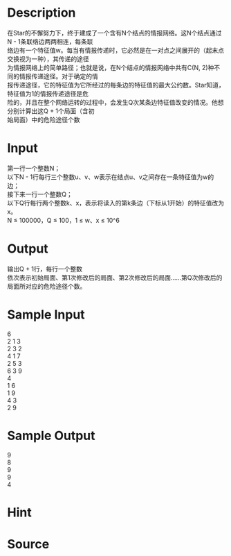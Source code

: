 
# Description

<div class="content"><div>在Star的不懈努力下，终于建成了一个含有N个结点的情报网络。这N个结点通过N - 1条联络边两两相连，每条联</div>
<div>络边有一个特征值w。每当有情报传递时，它必然是在一对点之间展开的（起末点交换视为一种），其传递的途径</div>
<div>为情报网络上的简单路径；也就是说，在N个结点的情报网络中共有C(N, 2)种不同的情报传递途径。对于确定的情</div>
<div>报传递途径，它的特征值为它所经过的每条边的特征值的最大公约数。Star知道，特征值为1的情报传递途径是危</div>
<div>险的，并且在整个网络运转的过程中，会发生Q次某条边特征值改变的情况。他想分别计算出这Q + 1个局面（含初</div>
<div>始局面）中的危险途径个数</div>
<div></div>
<p></p></div>

# Input

<div class="content"><div>第一行一个整数N；</div>
<div>以下N - 1行每行三个整数u、v、w表示在结点u、v之间存在一条特征值为w的边；</div>
<div>接下来一行一个整数Q；</div>
<div>以下Q行每行两个整数k、x，表示将读入的第k条边（下标从1开始）的特征值改为x。</div>
<div>N ≤ 100000，Q ≤ 100，1 ≤ w、x ≤ 10^6</div>
<div></div>
<p></p></div>

# Output

<div class="content"><div>输出Q + 1行，每行一个整数</div>
<div>依次表示初始局面、第1次修改后的局面、第2次修改后的局面……第Q次修改后的局面所对应的危险途径个数。</div>
<div></div>
<p></p></div>

# Sample Input

<div class="content"><span class="sampledata">6<br/>
2 1 3<br/>
2 3 2<br/>
4 1 7<br/>
2 5 3<br/>
6 3 9<br/>
4<br/>
1 6<br/>
1 9<br/>
4 3<br/>
2 9</span></div>

# Sample Output

<div class="content"><span class="sampledata">9<br/>
8<br/>
9<br/>
9<br/>
4</span></div>

# Hint

<div class="content"><p></p></div>

# Source

<div class="content"><p><a href="problemset.php?search="></a></p></div>


